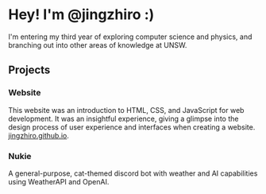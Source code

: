 <h1>Hey! I'm @jingzhiro :)</h1>

I'm entering my third year of exploring computer science and physics, and branching out into other areas of knowledge at UNSW.

<h2>Projects</h2>

<h3>Website</h3>
This website was an introduction to HTML, CSS, and JavaScript for web development. It was an insightful experience, giving a 
glimpse into the design process of user experience and interfaces when creating a website.
<a href="https://jingzhiro.github.io" target="_blank">jingzhiro.github.io</a>.

<h3>Nukie</h3>

A general-purpose, cat-themed discord bot with weather and AI capabilities using WeatherAPI and OpenAI.
<!---t
jingzhiro/jingzhiro is a ✨ special ✨ repository because its `README.md` (this file) appears on your GitHub profile.
You can click the Preview link to take a look at your changes.
--->
